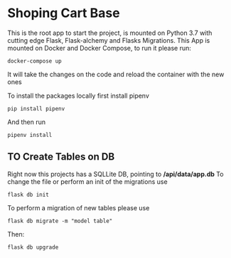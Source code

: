 # Shoping Cart Base
This is the root app to start the project, is mounted on Python 3.7 with
cutting edge Flask, Flask-alchemy and Flasks Migrations.
This App is mounted on Docker and Docker Compose, to run it please run:

```
docker-compose up
```

It will take the changes on the code and reload the container with the new ones

To install the packages locally first install pipenv
```
pip install pipenv
```
And then run 
```
pipenv install
```

## TO Create Tables on DB
Right now this projects has a SQLLite DB, pointing to **/api/data/app.db** 
To change the file or perform an init of the migrations use
```
flask db init
```
To perform a migration
of new tables please use
```
flask db migrate -m "model table"
```
Then:
```
flask db upgrade
```
